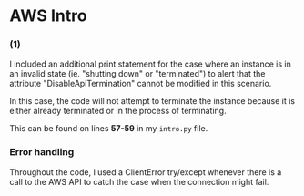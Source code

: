 # AWS Intro

### (1)

I included an additional print statement for the case where an instance is in an invalid state (ie. "shutting down" or "terminated")
to alert that the attribute "DisableApiTermination" cannot be modified in this scenario.

In this case, the code will not attempt to terminate the instance because it is either already terminated or in the process of terminating.

This can be found on lines **57-59** in my `intro.py` file.

### Error handling

Throughout the code, I used a ClientError try/except whenever there is a call to the AWS API to catch the case when the connection might fail.
